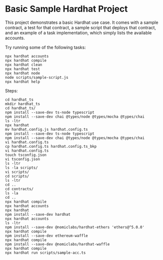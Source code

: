 # Basic Sample Hardhat Project

This project demonstrates a basic Hardhat use case. It comes with a sample contract, a test for that contract, a sample script that deploys that contract, and an example of a task implementation, which simply lists the available accounts.

Try running some of the following tasks:

```shell
npx hardhat accounts
npx hardhat compile
npx hardhat clean
npx hardhat test
npx hardhat node
node scripts/sample-script.js
npx hardhat help
```

Steps:
```shell
cd hardhat_ts
mkdir hardhat_ts
cd hardhat_ts/
npm install --save-dev ts-node typescript
npm install --save-dev chai @types/node @types/mocha @types/chai
ls -ltr
npx hardhat
mv hardhat.config.js hardhat.config.ts
npm install --save-dev ts-node typescript
npm install --save-dev chai @types/node @types/mocha @types/chai
vi hardhat.config.ts 
cp hardhat.config.ts hardhat.config.ts_bkp
vi hardhat.config.ts
touch tsconfig.json
vi tsconfig.json 
ls -ltr
ls -la scripts/
vi scripts/
cd scripts/
ls -ltr
cd ..
cd contracts/
ls -la
cd ..
npx hardhat compile
npx hardhat accounts
npx hardhat
npm install --save-dev hardhat
npx hardhat accounts
ls -ltr
npm install --save-dev @nomiclabs/hardhat-ethers 'ethers@^5.0.0'
npx hardhat compile
npm install --save-dev ethereum-waffle
npx hardhat compile
npm install --save-dev @nomiclabs/hardhat-waffle
npx hardhat compile
npx hardhat run scripts/sample-acc.ts 
```